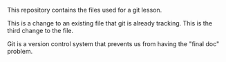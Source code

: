 This repository contains the files used for a git lesson.

This is a change to an existing file that git is already tracking.
This is the third change to the file.

Git is a version control system that prevents us from having the "final doc" problem.